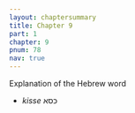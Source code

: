 ```yaml
---
layout: chaptersummary
title: Chapter 9
part: 1
chapter: 9
pnum: 78
nav: true
---
```


Explanation of the Hebrew word

- _kisse_ כסא
